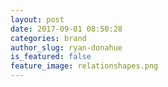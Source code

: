 ```yaml
---
layout: post
date: 2017-09-01 08:50:28
categories: brand
author_slug: ryan-donahue
is_featured: false
feature_image: relationshapes.png
---
```

